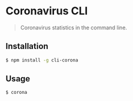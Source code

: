 # Coronavirus CLI
> Coronavirus statistics in the command line.

## Installation
```bash
$ npm install -g cli-corona
```

## Usage
<!-- usage -->
```sh-session
$ corona
```
